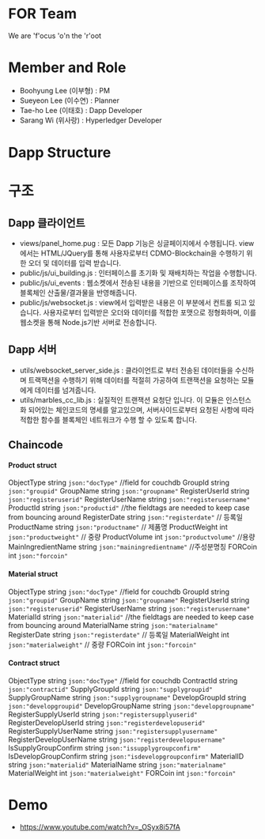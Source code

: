 # FOR Team
We are 'f'ocus 'o'n the 'r'oot

# Member and Role
 - Boohyung Lee (이부형) : PM
 - Sueyeon Lee (이수연) : Planner
 - Tae-ho Lee (이태호) : Dapp Developer
 - Sarang Wi (위사랑) : Hyperledger Developer
 
# Dapp Structure

# 구조
## Dapp 클라이언트
 - views/panel_home.pug : 모든 Dapp 기능은 싱글페이지에서 수행됩니다. view에서는 HTML/JQuery를 통해 사용자로부터 CDMO-Blockchain을 수행하기 위한 오더 및 데이터를 입력 받습니다.
 - public/js/ui_building.js : 인터페이스를 초기화 및 재배치하는 작업을 수행합니다.
 - public/js/ui_events : 웹소켓에서 전송된 내용을 기반으로 인터페이스를 조작하여 블록체인 산출물/결과물을 반영해줍니다.
 - public/js/websocket.js : view에서 입력받은 내용은 이 부분에서 컨트롤 되고 있습니다. 사용자로부터 입력받은 오더와 데이터를 적합한 포맷으로 정형화하며, 이를 웹소켓을 통해 Node.js기반 서버로 전송합니다.
## Dapp 서버
 - utils/websocket_server_side.js : 클라이언트로 부터 전송된 데이터들을 수신하며 트랙잭션을 수행하기 위해 데이터를 적절히 가공하여 트랜잭션을 요청하는 모듈에게 데이터를 넘겨줍니다.
 - utils/marbles_cc_lib.js : 실질적인 트랜잭션 요청단 입니다. 이 모듈은 인스턴스화 되어있는 체인코드의 명세를 알고있으며, 서버사이드로부터 요청된 사항에 따라 적합한 함수를 블록체인 네트워크가 수행 할 수 있도록 합니다.
## Chaincode
#### Product struct
   ObjectType string         `json:"docType"` //field for couchdb
   GroupId      string        `json:"groupid"` 
   GroupName  string        `json:"groupname"`
   RegisterUserId string     `json:"registeruserid"`
   RegisterUserName string     `json:"registerusername"`
   ProductId  string         `json:"productid"`      //the fieldtags are needed to keep case from bouncing around
   RegisterDate string        `json:"registerdate"` // 등록일
   ProductName string        `json:"productname"` // 제품명
   ProductWeight int         `json:"productweight"` // 중량
   ProductVolume int         `json:"productvolume"` //용량
   MainIngredientName string `json:"mainingredientname"` //주성분명칭
   FORCoin int              `json:"forcoin"` 
#### Material struct 
   ObjectType string         `json:"docType"` //field for couchdb
   GroupId      string        `json:"groupid"` 
   GroupName  string        `json:"groupname"`
   RegisterUserId string     `json:"registeruserid"`
   RegisterUserName string     `json:"registerusername"`
   MaterialId  string        `json:"materialid"`      //the fieldtags are needed to keep case from bouncing around
   MaterialName string      `json:"materialname"`
   RegisterDate string        `json:"registerdate"` // 등록일
   MaterialWeight int         `json:"materialweight"` // 중량
   FORCoin        int        `json:"forcoin"`
#### Contract struct 
   ObjectType string           `json:"docType"` //field for couchdb
   ContractId      string        `json:"contractid"` 
   SupplyGroupId  string       `json:"supplygroupid"`
   SupplyGroupName  string        `json:"supplygroupname"`
   DevelopGroupId   string      `json:"developgroupid"`
   DevelopGroupName string     `json:"developgroupname"`
   RegisterSupplyUserId string     `json:"registersupplyuserid"`
   RegisterDevelopUserId string     `json:"registerdevelopuserid"`
   RegisterSupplyUserName string `json:"registersupplyusername"`
   RegisterDevelopUserName string `json:"registerdevelopusername"`
   IsSupplyGroupConfirm string   `json:"issupplygroupconfirm"`
   IsDevelopGroupConfirm string `json:"isdevelopgroupconfirm"`
   MaterialID string          `json:"materialid"`
   MaterialName string          `json:"materialname"`
   MaterialWeight   int          `json:"materialweight"`
   FORCoin int                `json:"forcoin"` 
# Demo
 - https://www.youtube.com/watch?v=_OSyx8i57fA

